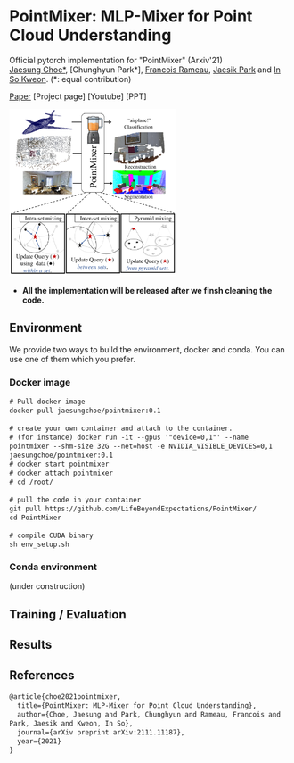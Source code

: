 # PointMixer: MLP-Mixer for Point Cloud Understanding

Official pytorch implementation for "PointMixer" (Arxiv'21)  
[Jaesung Choe*](https://sites.google.com/view/jaesungchoe), [Chunghyun Park*], [Francois Rameau](https://rameau-fr.github.io/), [Jaesik Park](https://jaesik.info/) and [In So Kweon](https://rcv.kaist.ac.kr). (*: equal contribution)

[Paper](https://arxiv.org/pdf/2111.11187) [Project page] [Youtube] [PPT]

<img src="./etc/teaser.jpg" width="300" height="300"> 

- **All the implementation will be released after we finsh cleaning the code.**

## Environment
We provide two ways to build the environment, docker and conda. You can use one of them which you prefer.

### Docker image
```
# Pull docker image
docker pull jaesungchoe/pointmixer:0.1

# create your own container and attach to the container.
# (for instance) docker run -it --gpus '"device=0,1"' --name pointmixer --shm-size 32G --net=host -e NVIDIA_VISIBLE_DEVICES=0,1 jaesungchoe/pointmixer:0.1
# docker start pointmixer
# docker attach pointmixer
# cd /root/

# pull the code in your container
git pull https://github.com/LifeBeyondExpectations/PointMixer/
cd PointMixer

# compile CUDA binary 
sh env_setup.sh
```

### Conda environment
(under construction)

## Training / Evaluation

## Results

## References
```
@article{choe2021pointmixer,
  title={PointMixer: MLP-Mixer for Point Cloud Understanding},
  author={Choe, Jaesung and Park, Chunghyun and Rameau, Francois and Park, Jaesik and Kweon, In So},
  journal={arXiv preprint arXiv:2111.11187},
  year={2021}
}
```
